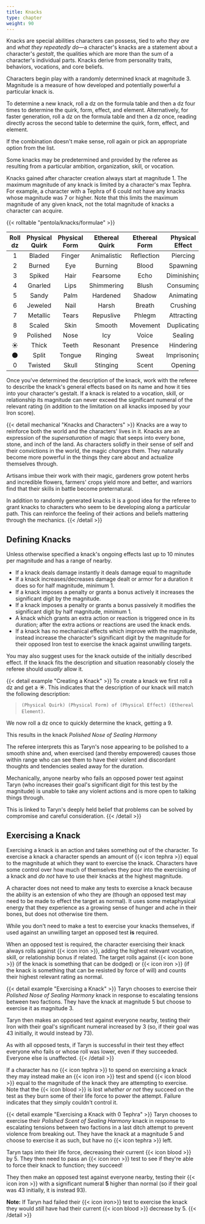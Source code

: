 ```yaml
---
title: Knacks
type: chapter
weight: 90
---
```


Knacks are special abilities characters can possess, tied to _who they are_ and _what they repeatedly do_—a character's knacks are a statement about a character's _gestalt_, the qualities which are more than the sum of a character's individual parts.
Knacks derive from personality traits, behaviors, vocations, and core beliefs.

Characters begin play with a randomly determined knack at magnitude 3.
Magnitude is a measure of how developed and potentially powerful a particular knack is.

To determine a new knack, roll a dz on the formula table and then a dz four times to determine the quirk, form, effect, and element.
Alternatively, for faster generation, roll a dz on the formula table and then a dz once, reading directly across the second table to determine the quirk, form, effect, and element.

If the combination doesn't make sense, roll again or pick an appropriate option from the list.

Some knacks may be predetermined and provided by the referee as resulting from a particular ambition, organization, skill, or vocation.

Knacks gained after character creation always start at magnitude 1.
The maximum magnitude of any knack is limited by a character's max Tephra.
For example, a character with a Tephra of 6 could not have any knacks whose magnitude was 7 or higher.
Note that this limits the maximum magnitude of any given knack, not the total magnitude of knacks a character can acquire.

{{< rolltable "pentola/knacks/formulae" >}}

| Roll dz | Physical Quirk | Physical Form | Ethereal Quirk | Ethereal Form | Physical Effect | Ethereal Effect | Physical Element | Ethereal Element |
|:--------:|:--------------:|:-------------:|:--------------:|:-------------:|:---------------:|:---------------:|:----------------:|:----------------:|
|    1    | Bladed         | Finger        | Animalistic    | Reflection    | Piercing        | Revealing       | Flesh            | Memory           |
|    2    | Burned         | Eye           | Burning        | Blood         | Spawning        | Excruciating    | Bone             | Dream            |
|    3    | Spiked         | Hair          | Fearsome       | Echo          | Diminishing     | Soothing        | Brine            | Thunder          |
|    4    | Gnarled        | Lips          | Shimmering     | Blush         | Consuming       | Energizing      | Metal            | Chaos            |
|    5    | Sandy          | Palm          | Hardened       | Shadow        | Animating       | Bewildering     | Plant            | Belief           |
|    6    | Jeweled        | Nail          | Harsh          | Breath        | Crushing        | Withering       | Fungus           | Hope             |
|    7    | Metallic       | Tears         | Repuslive      | Phlegm        | Attracting      | Avenging        | Insect           | Fear             |
|    8    | Scaled         | Skin          | Smooth         | Movement      | Duplicating     | Warding         | Stone            | Pain             |
|    9    | Polished       | Nose          | Icy            | Voice         | Sealing         | Compelling      | Mouth            | Harmony          |
|    ☀️️️️    | Thick          | Teeth         | Resonant       | Presence      | Hindering       | Concealing      | Muscle           | Violence         |
|    🌑    | Split          | Tongue        | Ringing        | Sweat         | Imprisoning     | Emboldening     | Thorn            | Knowledge        |
|    0    | Twisted        | Skull         | Stinging       | Scent         | Opening         | Deceiving       | Portal           | Intent           |

Once you've determined the description of the knack, work with the referee to describe the knack's general effects based on its name and how it ties into your character's gestalt.
If a knack is related to a vocation, skill, or relationship its magnitude can never exceed the significant numeral of the relevant rating (in addition to the limitation on all knacks imposed by your Iron score).

{{< detail mechanical "Knacks and Characters" >}}
Knacks are a way to reinforce both the world and the characters' lives in it.
Knacks are an expression of the _supersaturation_ of magic that seeps into every bone, stone, and inch of the land.
As characters solidfy in their sense of self and their convictions in the world, the magic _changes_ them.
They naturally become more powerful in the things they care about and actualize themselves through.

Artisans imbue their work with their magic, gardeners grow potent herbs and incredible flowers, farmers' crops yield more and better, and warriors find that their skills in battle become preternatural.

In addition to randomly generated knacks it is a good idea for the referee to grant knacks to characters who seem to be developing along a particular path.
This can reinforce the feeling of their actions and beliefs mattering through the mechanics.
{{< /detail >}}

## Defining Knacks

Unless otherwise specified a knack's ongoing effects last up to 10 minutes per magnitude and has a range of nearby.

+ If a knack deals damage instantly it deals damage equal to magnitude
+ If a knack increases/decreases damage dealt or armor for a duration it does so for half magnitude, minimum 1.
+ If a knack imposes a penalty or grants a bonus actively it increases the significant digit by the magnitude.
+ If a knack imposes a penalty or grants a bonus passively it modifies the significant digit by half magnitude, minimum 1.
+ A knack which grants an extra action or reaction is triggered once in its duration; after the extra actions or reactions are used the knack ends.
+ If a knack has no mechanical effects which improve with the magnitude, instead increase the character's significant digit by the magnitude for their opposed Iron test to exercise the knack against unwilling targets.

You may also suggest uses for the knack outside of the initially described effect.
If the knack fits the description and situation reasonably closely the referee should _usually_ allow it.

{{< detail example "Creating a Knack" >}}
To create a knack we first roll a dz and get a ☀️️️.
This indicates that the description of our knack will match the following description:

> `(Physical Quirk) (Physical Form) of (Physical Effect) (Ethereal Element)`.

We now roll a dz once to quickly determine the knack, getting a 9.

This results in the knack _Polished Nose of Sealing Harmony_

The referee interprets this as Taryn's nose appearing to be polished to a smooth shine and, when exercised (and thereby empowered) causes those within range who can see them to have their violent and discordant thoughts and tendencies sealed away for the duration.

Mechanically, anyone nearby who fails an opposed power test against Taryn (who increases their goal's significant digit for this test by the magnitude) is unable to take any violent actions and is more open to talking things through.

This is linked to Taryn's deeply held belief that problems can be solved by compromise and careful consideration.
{{< /detail >}}

## Exercising a Knack

Exercising a knack is an action and takes something out of the character.
To exercise a knack a character spends an amount of {{< icon tephra >}} equal to the magnitude at which they want to exercise the knack.
Characters have some control over how much of themselves they pour into the exercising of a knack and _do not_ have to use their knacks at the highest magnitude.

A character does not need to make any tests to exercise a knack because the ability is an extension of who they are (though an opposed test may need to be made to effect the target as normal).
It uses some metaphysical energy that they experience as a growing sense of hunger and ache in their bones, but does not otherwise tire them.

While you don't need to make a test to exercise your knacks themselves, if used against an unwilling target an opposed test **is** required.

When an opposed test is required, the character exercising their knack always rolls against {{< icon iron >}}, adding the highest relevant vocation, skill, or relationship bonus if related.
The target rolls against {{< icon bone >}} (if the knack is something that can be dodged) or {{< icon iron >}} (if the knack is something that can be resisted by force of will) and counts their highest relevant rating as normal.

{{< detail example "Exercising a Knack" >}}
Taryn chooses to exercise their _Polished Nose of Sealing Harmony_ knack in response to escalating tensions between two factions.
They have the knack at magnitude 5 but choose to exercise it as magnitude 3.

Taryn then makes an opposed test against everyone nearby, testing their Iron with their goal's significant numeral increased by 3 (so, if their goal was 43 initially, it would instead by 73).

As with all opposed tests, if Taryn is successful in their test they effect everyone who fails or whose roll was lower, even if they succeeded.
Everyone else is unaffected.
{{< /detail >}}

If a character has no {{< icon tephra >}} to spend on exercising a knack they may instead make an {{< icon iron >}} test and spend {{< icon blood >}} equal to the magnitude of the knack they are attempting to exercise.
Note that the {{< icon blood >}} is lost _whether or not_ they succeed on the test as they burn some of their life force to power the attempt.
Failure indicates that they simply couldn't control it.

{{< detail example "Exercising a Knack with 0 Tephra" >}}
Taryn chooses to exercise their _Polished Scent of Sealing Harmony_ knack in response to escalating tensions between two factions in a last ditch attempt to prevent violence from breaking out.
They have the knack at a magnitude 5 and choose to exercise it as such, but have no {{< icon tephra >}} left.

Taryn taps into their life force, decreasing their current {{< icon blood >}} by 5. They then need to pass an {{< icon iron >}} test to see if they're able to force their knack to function; they succeed!

They then make an opposed test against everyone nearby, testing their {{< icon iron >}} with a significant numeral **5** higher than normal (so if their goal was 43 initially, it is instead 93).

**Note:** If Taryn had failed their {{< icon iron>}} test to exercise the knack they would _still_ have had their current {{< icon blood >}} decrease by 5.
{{< /detail >}}

<!-- TODO: figure out phrasing for improving and gaining knacks; probably need an expanded chapter on this ...
## Improving and Gaining Knacks

Knacks improve over time as the underlying traits that drive them become more core to you.
Sometimes, new knacks arise.
-->
